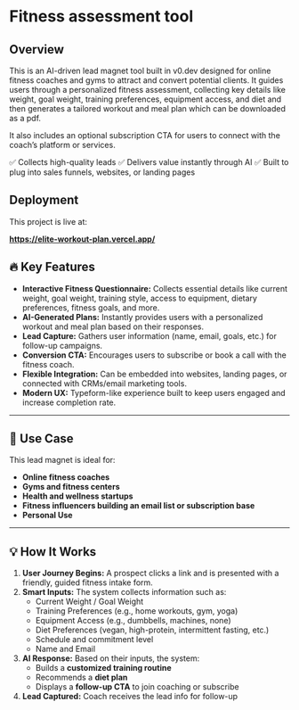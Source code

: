# Fitness assessment tool


## Overview

This is an AI-driven lead magnet tool built in v0.dev designed for online fitness coaches and gyms to attract and convert potential clients. It guides users through a personalized fitness assessment, collecting key details like weight, goal weight, training preferences, equipment access, and diet and then generates a tailored workout and meal plan which can be downloaded as a pdf.

It also includes an optional subscription CTA for users to connect with the coach’s platform or services.

✅ Collects high-quality leads
✅ Delivers value instantly through AI
✅ Built to plug into sales funnels, websites, or landing pages

## Deployment

This project is live at:

**https://elite-workout-plan.vercel.app/**



## 🔥 Key Features

- **Interactive Fitness Questionnaire:** Collects essential details like current weight, goal weight, training style, access to equipment, dietary preferences, fitness goals, and more.
- **AI-Generated Plans:** Instantly provides users with a personalized workout and meal plan based on their responses.
- **Lead Capture:** Gathers user information (name, email, goals, etc.) for follow-up campaigns.
- **Conversion CTA:** Encourages users to subscribe or book a call with the fitness coach.
- **Flexible Integration:** Can be embedded into websites, landing pages, or connected with CRMs/email marketing tools.
- **Modern UX:** Typeform-like experience built to keep users engaged and increase completion rate.

---

## 🧩 Use Case

This lead magnet is ideal for:
- **Online fitness coaches**
- **Gyms and fitness centers**
- **Health and wellness startups**
- **Fitness influencers building an email list or subscription base**
- **Personal Use**

---

## 💡 How It Works

1. **User Journey Begins:** A prospect clicks a link and is presented with a friendly, guided fitness intake form.
2. **Smart Inputs:** The system collects information such as:
   - Current Weight / Goal Weight
   - Training Preferences (e.g., home workouts, gym, yoga)
   - Equipment Access (e.g., dumbbells, machines, none)
   - Diet Preferences (vegan, high-protein, intermittent fasting, etc.)
   - Schedule and commitment level
   - Name and Email
3. **AI Response:** Based on their inputs, the system:
   - Builds a **customized training routine**
   - Recommends a **diet plan**
   - Displays a **follow-up CTA** to join coaching or subscribe
4. **Lead Captured:** Coach receives the lead info for follow-up



